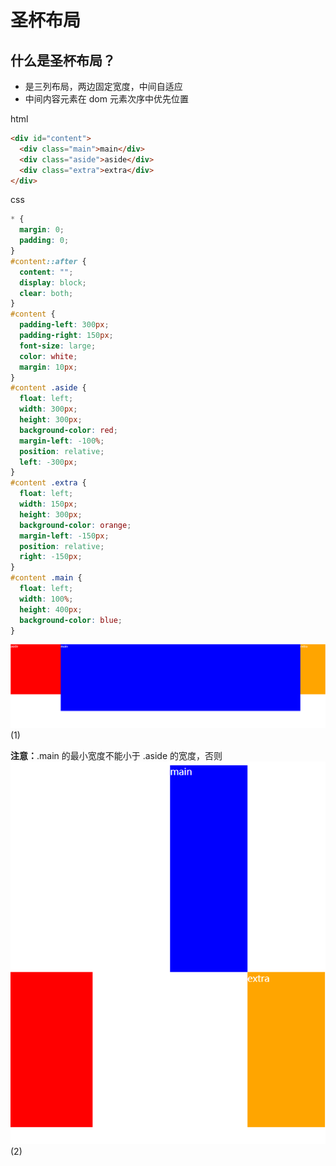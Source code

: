 # 圣杯布局

## 什么是圣杯布局？

- 是三列布局，两边固定宽度，中间自适应
- 中间内容元素在 dom 元素次序中优先位置

html

```html
<div id="content">
  <div class="main">main</div>
  <div class="aside">aside</div>
  <div class="extra">extra</div>
</div>
```

css

```css
* {
  margin: 0;
  padding: 0;
}
#content::after {
  content: "";
  display: block;
  clear: both;
}
#content {
  padding-left: 300px;
  padding-right: 150px;
  font-size: large;
  color: white;
  margin: 10px;
}
#content .aside {
  float: left;
  width: 300px;
  height: 300px;
  background-color: red;
  margin-left: -100%;
  position: relative;
  left: -300px;
}
#content .extra {
  float: left;
  width: 150px;
  height: 300px;
  background-color: orange;
  margin-left: -150px;
  position: relative;
  right: -150px;
}
#content .main {
  float: left;
  width: 100%;
  height: 400px;
  background-color: blue;
}
```

![image](../images/49/1.PNG)(1)

**注意：**.main 的最小宽度不能小于 .aside 的宽度，否则
![image](../images/49/2.PNG)(2)
